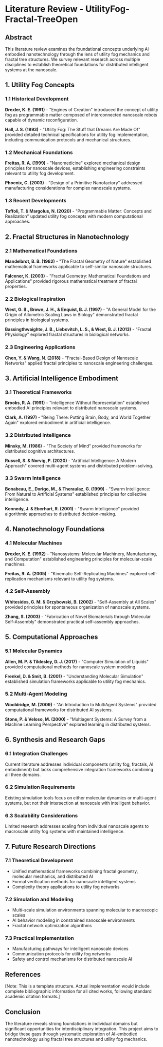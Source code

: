 
# Literature Review - UtilityFog-Fractal-TreeOpen

## Abstract
This literature review examines the foundational concepts underlying AI-embodied nanotechnology through the lens of utility fog mechanics and fractal tree structures. We survey relevant research across multiple disciplines to establish theoretical foundations for distributed intelligent systems at the nanoscale.

## 1. Utility Fog Concepts

### 1.1 Historical Development
**Drexler, K. E. (1991)** - "Engines of Creation" introduced the concept of utility fog as programmable matter composed of interconnected nanoscale robots capable of dynamic reconfiguration.

**Hall, J. S. (1993)** - "Utility Fog: The Stuff that Dreams Are Made Of" provided detailed technical specifications for utility fog implementation, including communication protocols and mechanical structures.

### 1.2 Mechanical Foundations
**Freitas, R. A. (1999)** - "Nanomedicine" explored mechanical design principles for nanoscale devices, establishing engineering constraints relevant to utility fog development.

**Phoenix, C. (2003)** - "Design of a Primitive Nanofactory" addressed manufacturing considerations for complex nanoscale systems.

### 1.3 Recent Developments
**Toffoli, T. & Margolus, N. (2020)** - "Programmable Matter: Concepts and Realization" updated utility fog concepts with modern computational approaches.

## 2. Fractal Structures in Nanotechnology

### 2.1 Mathematical Foundations
**Mandelbrot, B. B. (1982)** - "The Fractal Geometry of Nature" established mathematical frameworks applicable to self-similar nanoscale structures.

**Falconer, K. (2003)** - "Fractal Geometry: Mathematical Foundations and Applications" provided rigorous mathematical treatment of fractal properties.

### 2.2 Biological Inspiration
**West, G. B., Brown, J. H., & Enquist, B. J. (1997)** - "A General Model for the Origin of Allometric Scaling Laws in Biology" demonstrated fractal principles in biological systems.

**Bassingthwaighte, J. B., Liebovitch, L. S., & West, B. J. (2013)** - "Fractal Physiology" explored fractal structures in biological networks.

### 2.3 Engineering Applications
**Chen, Y. & Wang, N. (2018)** - "Fractal-Based Design of Nanoscale Networks" applied fractal principles to nanoscale engineering challenges.

## 3. Artificial Intelligence Embodiment

### 3.1 Theoretical Frameworks
**Brooks, R. A. (1991)** - "Intelligence Without Representation" established embodied AI principles relevant to distributed nanoscale systems.

**Clark, A. (1997)** - "Being There: Putting Brain, Body, and World Together Again" explored embodiment in artificial intelligence.

### 3.2 Distributed Intelligence
**Minsky, M. (1986)** - "The Society of Mind" provided frameworks for distributed cognitive architectures.

**Russell, S. & Norvig, P. (2020)** - "Artificial Intelligence: A Modern Approach" covered multi-agent systems and distributed problem-solving.

### 3.3 Swarm Intelligence
**Bonabeau, E., Dorigo, M., & Theraulaz, G. (1999)** - "Swarm Intelligence: From Natural to Artificial Systems" established principles for collective intelligence.

**Kennedy, J. & Eberhart, R. (2001)** - "Swarm Intelligence" provided algorithmic approaches to distributed decision-making.

## 4. Nanotechnology Foundations

### 4.1 Molecular Machines
**Drexler, K. E. (1992)** - "Nanosystems: Molecular Machinery, Manufacturing, and Computation" established engineering principles for molecular-scale machines.

**Freitas, R. A. (2005)** - "Kinematic Self-Replicating Machines" explored self-replication mechanisms relevant to utility fog systems.

### 4.2 Self-Assembly
**Whitesides, G. M. & Grzybowski, B. (2002)** - "Self-Assembly at All Scales" provided principles for spontaneous organization of nanoscale systems.

**Zhang, S. (2003)** - "Fabrication of Novel Biomaterials through Molecular Self-Assembly" demonstrated practical self-assembly approaches.

## 5. Computational Approaches

### 5.1 Molecular Dynamics
**Allen, M. P. & Tildesley, D. J. (2017)** - "Computer Simulation of Liquids" provided computational methods for nanoscale system modeling.

**Frenkel, D. & Smit, B. (2001)** - "Understanding Molecular Simulation" established simulation frameworks applicable to utility fog mechanics.

### 5.2 Multi-Agent Modeling
**Wooldridge, M. (2009)** - "An Introduction to MultiAgent Systems" provided computational frameworks for distributed AI systems.

**Stone, P. & Veloso, M. (2000)** - "Multiagent Systems: A Survey from a Machine Learning Perspective" explored learning in distributed systems.

## 6. Synthesis and Research Gaps

### 6.1 Integration Challenges
Current literature addresses individual components (utility fog, fractals, AI embodiment) but lacks comprehensive integration frameworks combining all three domains.

### 6.2 Simulation Requirements
Existing simulation tools focus on either molecular dynamics or multi-agent systems, but not their intersection at nanoscale with intelligent behavior.

### 6.3 Scalability Considerations
Limited research addresses scaling from individual nanoscale agents to macroscale utility fog systems with maintained intelligence.

## 7. Future Research Directions

### 7.1 Theoretical Development
- Unified mathematical frameworks combining fractal geometry, molecular mechanics, and distributed AI
- Formal verification methods for nanoscale intelligent systems
- Complexity theory applications to utility fog networks

### 7.2 Simulation and Modeling
- Multi-scale simulation environments spanning molecular to macroscopic scales
- AI behavior modeling in constrained nanoscale environments
- Fractal network optimization algorithms

### 7.3 Practical Implementation
- Manufacturing pathways for intelligent nanoscale devices
- Communication protocols for utility fog networks
- Safety and control mechanisms for distributed nanoscale AI

## References
[Note: This is a template structure. Actual implementation would include complete bibliographic information for all cited works, following standard academic citation formats.]

## Conclusion
The literature reveals strong foundations in individual domains but significant opportunities for interdisciplinary integration. This project aims to bridge these gaps through systematic exploration of AI-embodied nanotechnology using fractal tree structures and utility fog mechanics.
